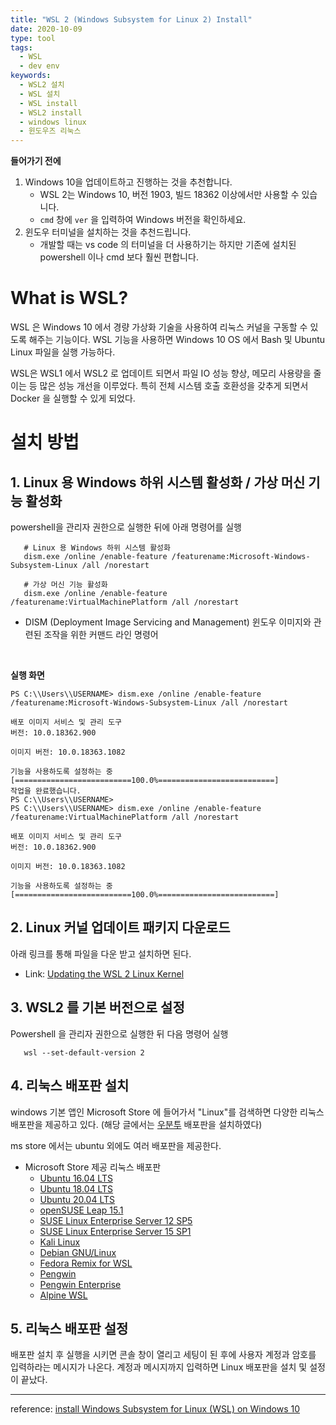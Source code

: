 ```yaml
---
title: "WSL 2 (Windows Subsystem for Linux 2) Install"
date: 2020-10-09
type: tool
tags:
  - WSL
  - dev env
keywords: 
  - WSL2 설치
  - WSL 설치
  - WSL install
  - WSL2 install
  - windows linux
  - 윈도우즈 리눅스
---
```


**들어가기 전에**

1. Windows 10을 업데이트하고 진행하는 것을 추천합니다.
    - WSL 2는 Windows 10, 버전 1903, 빌드 18362 이상에서만 사용할 수 있습니다.
    - `cmd` 창에 `ver` 을 입력하여 Windows 버전을 확인하세요.
2. 윈도우 터미널을 설치하는 것을 추천드립니다.
    - 개발할 때는 vs code 의 터미널을 더 사용하기는 하지만 기존에 설치된 powershell 이나 cmd 보다 훨씬 편합니다.

# What is WSL?

  WSL 은 Windows 10 에서 경량 가상화 기술을 사용하여 리눅스 커널을 구동할 수 있도록 해주는 기능이다. WSL 기능을 사용하면 Windows 10 OS 에서 Bash 및 Ubuntu Linux 파일을 실행 가능하다.

  WSL은 WSL1 에서 WSL2 로 업데이트 되면서 파일 IO 성능 향상, 메모리 사용량을 줄이는 등 많은 성능 개선을 이루었다. 특히 전체 시스템 호출 호환성을 갖추게 되면서 Docker 을 실행할 수 있게 되었다.


  # 설치 방법

  ## 1. Linux 용 Windows 하위 시스템 활성화 / 가상 머신 기능 활성화

  powershell을 관리자 권한으로 실행한 뒤에 아래 명령어를 실행

  ```
     # Linux 용 Windows 하위 시스템 활성화
     dism.exe /online /enable-feature /featurename:Microsoft-Windows-Subsystem-Linux /all /norestart

     # 가상 머신 기능 활성화
     dism.exe /online /enable-feature /featurename:VirtualMachinePlatform /all /norestart
  ```

  - DISM (Deployment Image Servicing and Management)
    윈도우 이미지와 관련된 조작을 위한 커맨드 라인 명령어


  <br>


  **실행 화면**

  ```shell
  PS C:\\Users\\USERNAME> dism.exe /online /enable-feature /featurename:Microsoft-Windows-Subsystem-Linux /all /norestart
  
  배포 이미지 서비스 및 관리 도구
  버전: 10.0.18362.900
  
  이미지 버전: 10.0.18363.1082
  
  기능을 사용하도록 설정하는 중
  [==========================100.0%==========================]
  작업을 완료했습니다.
  PS C:\\Users\\USERNAME>
  PS C:\\Users\\USERNAME> dism.exe /online /enable-feature /featurename:VirtualMachinePlatform /all /norestart
  
  배포 이미지 서비스 및 관리 도구
  버전: 10.0.18362.900
  
  이미지 버전: 10.0.18363.1082
  
  기능을 사용하도록 설정하는 중
  [==========================100.0%==========================]
  ```


  ## 2. Linux 커널 업데이트 패키지 다운로드

  아래 링크를 통해 파일을 다운 받고 설치하면 된다.

  - Link: [Updating the WSL 2 Linux Kernel](https://www.notion.so/WSL2-Windows-Subsystem-for-Linux-2-9fbab1a367cc4e1ba8c9238c632d53a8#0428afd74c8444989911ec28010df28f)


  ## 3. WSL2 를 기본 버전으로 설정

  Powershell 을 관리자 권한으로 실행한 뒤 다음 명령어 실행

  ```
     wsl --set-default-version 2
  ```


  ## 4. 리눅스 배포판 설치

  windows 기본 앱인 Microsoft Store 에 들어가서 "Linux"를 검색하면 다양한 리눅스 배포판을 제공하고 있다. (해당 글에서는 [우분투](https://www.microsoft.com/ko-kr/p/ubuntu/9nblggh4msv6?activetab=pivot:overviewtab) 배포판을 설치하였다)

  ms store 에서는 ubuntu 외에도 여러 배포판을 제공한다.

  - Microsoft Store 제공 리눅스 배포판
    - [Ubuntu 16.04 LTS](https://www.microsoft.com/store/apps/9pjn388hp8c9)
    - [Ubuntu 18.04 LTS](https://www.microsoft.com/store/apps/9N9TNGVNDL3Q)
    - [Ubuntu 20.04 LTS](https://www.microsoft.com/store/apps/9n6svws3rx71)
    - [openSUSE Leap 15.1](https://www.microsoft.com/store/apps/9NJFZK00FGKV)
    - [SUSE Linux Enterprise Server 12 SP5](https://www.microsoft.com/store/apps/9MZ3D1TRP8T1)
    - [SUSE Linux Enterprise Server 15 SP1](https://www.microsoft.com/store/apps/9PN498VPMF3Z)
    - [Kali Linux](https://www.microsoft.com/store/apps/9PKR34TNCV07)
    - [Debian GNU/Linux](https://www.microsoft.com/store/apps/9MSVKQC78PK6)
    - [Fedora Remix for WSL](https://www.microsoft.com/store/apps/9n6gdm4k2hnc)
    - [Pengwin](https://www.microsoft.com/store/apps/9NV1GV1PXZ6P)
    - [Pengwin Enterprise](https://www.microsoft.com/store/apps/9N8LP0X93VCP)
    - [Alpine WSL](https://www.microsoft.com/store/apps/9p804crf0395)


  ## 5. 리눅스 배포판 설정

  배포판 설치 후 실행을 시키면 콘솔 창이 열리고 세팅이 된 후에 사용자 계정과 암호를 입력하라는 메시지가 나온다. 계정과 메시지까지 입력하면 Linux 배포판을 설치 및 설정이 끝났다.





---

reference: [install Windows Subsystem for Linux (WSL) on Windows 10](https://www.notion.so/WSL2-Windows-Subsystem-for-Linux-2-9fbab1a367cc4e1ba8c9238c632d53a8#028e64b6e0604e1c9eeea77031b2c6ac)